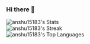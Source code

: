 ### Hi there 👋

<!--
**anshu15183/anshu15183** is a ✨ _special_ ✨ repository because its `README.md` (this file) appears on your GitHub profile.

Here are some ideas to get you started:

- 🔭 I’m currently working on ...
- 🌱 I’m currently learning ...
- 👯 I’m looking to collaborate on ...
- 🤔 I’m looking for help with ...
- 💬 Ask me about ...
- 📫 How to reach me: ...
- 😄 Pronouns: ...
- ⚡ Fun fact: ...
-->


![anshu15183's Stats](https://github-readme-stats.vercel.app/api?username=anshu15183&theme=vue-dark&show_icons=true&hide_border=true&count_private=true)<br>
![anshu15183's Streak](https://github-readme-streak-stats.herokuapp.com/?user=anshu15183&theme=vue-dark&hide_border=true)<br>
![anshu15183's Top Languages](https://github-readme-stats.vercel.app/api/top-langs/?username=anshu15183&theme=vue-dark&show_icons=true&hide_border=true&layout=compact)
